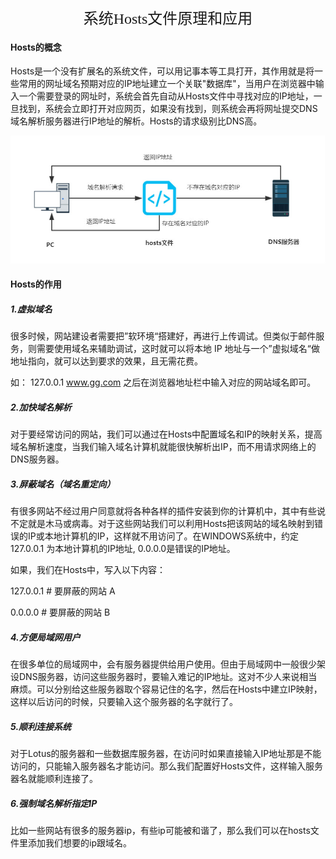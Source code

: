 <center><font size=5 face="黑体">系统Hosts文件原理和应用</font></center>

#### Hosts的概念

​		Hosts是一个没有扩展名的系统文件，可以用记事本等工具打开，其作用就是将一些常用的网址域名预期对应的IP地址建立一个关联"数据库"，当用户在浏览器中输入一个需要登录的网址时，系统会首先自动从Hosts文件中寻找对应的IP地址，一旦找到，系统会立即打开对应网页，如果没有找到，则系统会再将网址提交DNS域名解析服务器进行IP地址的解析。Hosts的请求级别比DNS高。

<img src='系统Hosts文件原理及应用图片\1.域名解析流程.jpg' style="zoom:70%">

#### Hosts的作用

##### 1.虚拟域名

​		很多时候，网站建设者需要把”软环境“搭建好，再进行上传调试。但类似于邮件服务，则需要使用域名来辅助调试，这时就可以将本地 IP 地址与一个”虚拟域名“做地址指向，就可以达到要求的效果，且无需花费。

如：
127.0.0.1 www.gg.com 之后在浏览器地址栏中输入对应的网站域名即可。

##### 2.加快域名解析

​		对于要经常访问的网站，我们可以通过在Hosts中配置域名和IP的映射关系，提高域名解析速度，当我们输入域名计算机就能很快解析出IP，而不用请求网络上的DNS服务器。

##### 3.屏蔽域名（域名重定向）

​		有很多网站不经过用户同意就将各种各样的插件安装到你的计算机中，其中有些说不定就是木马或病毒。对于这些网站我们可以利用Hosts把该网站的域名映射到错误的IP或本地计算机的IP，这样就不用访问了。在WINDOWS系统中，约定 127.0.0.1 为本地计算机的IP地址, 0.0.0.0是错误的IP地址。

如果，我们在Hosts中，写入以下内容：

127.0.0.1 # 要屏蔽的网站 A  

0.0.0.0 # 要屏蔽的网站 B

##### 4.方便局域网用户

​		在很多单位的局域网中，会有服务器提供给用户使用。但由于局域网中一般很少架设DNS服务器，访问这些服务器时，要输入难记的IP地址。这对不少人来说相当麻烦。可以分别给这些服务器取个容易记住的名字，然后在Hosts中建立IP映射，这样以后访问的时候，只要输入这个服务器的名字就行了。

##### 5.顺利连接系统

​		对于Lotus的服务器和一些数据库服务器，在访问时如果直接输入IP地址那是不能访问的，只能输入服务器名才能访问。那么我们配置好Hosts文件，这样输入服务器名就能顺利连接了。

##### 6.强制域名解析指定IP

​		比如一些网站有很多的服务器ip，有些ip可能被和谐了，那么我们可以在hosts文件里添加我们想要的ip跟域名。